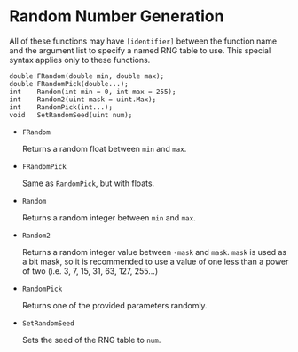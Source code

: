 # Random Number Generation

All of these functions may have `[identifier]` between the function name and the argument list to specify a named RNG table to use. This special syntax applies only to these functions.

```
double FRandom(double min, double max);
double FRandomPick(double...);
int    Random(int min = 0, int max = 255);
int    Random2(uint mask = uint.Max);
int    RandomPick(int...);
void   SetRandomSeed(uint num);
```

- `FRandom`

   Returns a random float between `min` and `max`.

- `FRandomPick`

   Same as `RandomPick`, but with floats.

- `Random`

   Returns a random integer between `min` and `max`.

- `Random2`

   Returns a random integer value between `-mask` and `mask`. `mask` is used as a bit mask, so it is recommended to use a value of one less than a power of two (i.e. 3, 7, 15, 31, 63, 127, 255...)

- `RandomPick`

   Returns one of the provided parameters randomly.

- `SetRandomSeed`

   Sets the seed of the RNG table to `num`.

<!-- EOF -->
